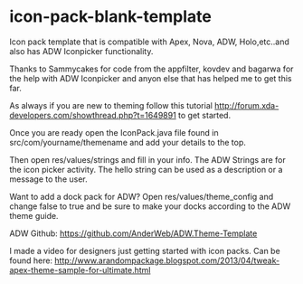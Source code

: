 icon-pack-blank-template
========================

Icon pack template that is compatible with Apex, Nova, ADW, Holo,etc..and also has ADW Iconpicker functionality.

Thanks to Sammycakes for code from the appfilter, kovdev and bagarwa for the help with ADW Iconpicker and anyon else that has helped me to get this far.

As always if you are new to theming follow this tutorial http://forum.xda-developers.com/showthread.php?t=1649891 to get started.

Once you are ready open the IconPack.java file found in src/com/yourname/themename and add your details to the top.

Then open res/values/strings and fill in your info. The ADW Strings are for the icon picker activity. The hello string can be used as a description or a message to the user.

Want to add a dock pack for ADW? Open res/values/theme_config and change <bool name="enableDockPack">false</bool> to <bool name="enableDockPack">true</bool> and be sure to make your docks according to the ADW theme guide. 

ADW Github: https://github.com/AnderWeb/ADW.Theme-Template

I made a video for designers just getting started with icon packs. Can be found here: http://www.arandompackage.blogspot.com/2013/04/tweak-apex-theme-sample-for-ultimate.html


